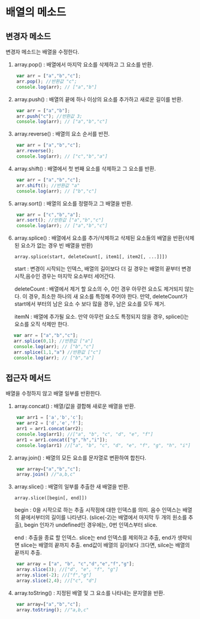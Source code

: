# 배열의 메소드
## 변경자 메소드 
변경자 메소드는 배열을 수정한다. 

1. array.pop() : 배열에서 마지막 요소를 삭제하고 그 요소를 반환.
```javascript
    var arr = ["a","b","c"];
    arr.pop(); //반환값 "c";
    console.log(arr); // ["a","b"]
```

2. array.push() : 배열의 끝에 하나 이상의 요소를 추가하고 새로운 길이를 반환.
```javascript
    var arr = ["a","b"];
    arr.push("c"); //반환값 3;
    console.log(arr); // ["a","b","c"]
```

3. array.reverse() : 배열의 요소 순서를 반전.
```javascript
    var arr = ["a","b","c"];
    arr.reverse(); 
    console.log(arr); // ["c","b","a"]
```

4. array.shift() : 배열에서 첫 번째 요소를 삭제하고 그 요소를 반환.
```javascript
    var arr = ["a","b","c"];
    arr.shift(); //반환값 "a"
    console.log(arr); // ["b","c"]
```

5. array.sort() : 배열의 요소를 정렬하고 그 배열을 반환.
```javascript
    var arr = ["c","b","a"];
    arr.sort(); //반환값 ["a","b","c"]
    console.log(arr); // ["a","b","c"]
```

6. array.splice() : 배열에서 요소를 추가/삭제하고 삭제된 요소들의 배열을 반환(삭제된 요소가 없는 경우 빈 배열을 반환)

    `array.splice(start, deleteCount[, item1[, item2[, ...]]])`

     start : 변경이 시작되는 인덱스, 배열의 길이보다 더 길 경우는 배열의 끝부터 변경 시작,음수인 경우는 마지막 요소부터 세어간다.

     deleteCount : 배열에서 제거 할 요소의 수,  0인 경우 아무런 요소도 제거되지 않는다. 이 경우, 최소한 하나의 새 요소를 특정해 주어야 한다. 만약, deleteCount가 start에서 부터의 남은 요소 수 보다 많을 경우, 남은 요소를 모두 제거.

     itemN : 배열에 추가될 요소. 만약 아무런 요소도 특정되지 않을 경우, splice()는 요소를 오직 삭제만 한다.
 ```javascript
    var arr = ["a","b","c"];
    arr.splice(0,1); //반환값 ["a"]
    console.log(arr); // ["b","c"]
    arr.splice(1,1,"a") //반환값 ["c"]
    console.log(arr); // ["b","a"]
```

## 접근자 메서드
배열을 수정하지 않고 배열 일부를 반환한다.

1. array.concat() : 배열/값을 결합해 새로운 배열을 반환.
```javascript
    var arr1 = ['a','b','c'];
    var arr2 = ['d','e','f'];
    arr1 = arr1.concat(arr2);
    console.log(arr1); //["a", "b", "c", "d", "e", "f"]
    arr1 = arr1.concat(["g","h","i"]);
    console.log(arr1) //["a", "b", "c", "d", "e", "f", "g", "h", "i"]
```

2. array.join() : 배열의 모든 요소를 문자열로 변환하여 합친다. 
```javascript
    var array=["a","b","c"];
    array.join() //"a,b,c"
```

3. array.slice() : 배열의 일부를 추출한 새 배열을 반환.

    `array.slice([begin[, end]])`

    begin : 0을 시작으로 하는 추출 시작점에 대한 인덱스를 의미. 음수 인덱스는 배열의 끝에서부터의 길이를 나타낸다. (slice(-2)는 배열에서 마지막 두 개의 원소를 추출), begin 인자가 undefined인 경우에는, 0번 인덱스부터 slice.

    end : 추출을 종료 할 인덱스. slice는 end 인덱스를 제외하고 추출, end가 생략되면 slice는 배열의 끝까지 추출. end값이 배열의 길이보다 크다면, silce는 배열의 끝까지 추출.

```javascript
    var array = ["a", "b", "c","d","e","f","g"];
    array.slice(3); //["d", "e", "f", "g"]
    array.slice(-2); //["f","g"]
    array.slice(2,4); //["c", "d"]
```

4. array.toString() : 지정된 배열 및 그 요소를 나타내는 문자열을 반환.
```javascript
    var array=["a","b","c"];
    array.toString(); //"a,b,c"
```
